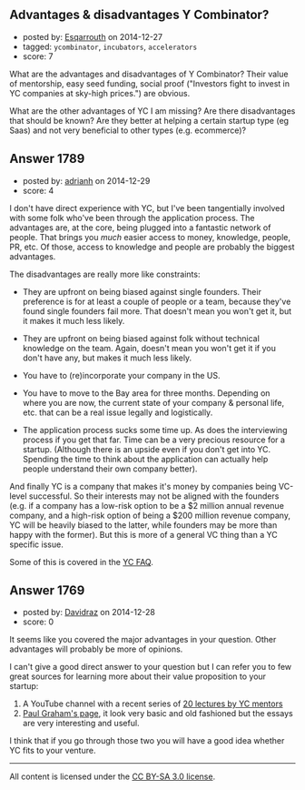 ## Advantages & disadvantages Y Combinator?

- posted by: [Esqarrouth](https://stackexchange.com/users/3055586/esqarrouth) on 2014-12-27
- tagged: `ycombinator`, `incubators`, `accelerators`
- score: 7

<p>What are the advantages and disadvantages of Y Combinator? Their value of mentorship, easy seed funding, social proof ("Investors fight to invest in YC companies at sky-high prices.") are obvious.</p>

<p>What are the other advantages of YC I am missing? Are there disadvantages that should be known? Are they better at helping a certain startup type (eg Saas) and not very beneficial to other types (e.g. ecommerce)?</p>



## Answer 1789

- posted by: [adrianh](https://stackexchange.com/users/7553/adrianh) on 2014-12-29
- score: 4

<p>I don't have direct experience with YC, but I've been tangentially involved with some folk who've been through the application process. The advantages are, at the core, being plugged into a fantastic network of people. That brings you <em>much</em> easier access to money, knowledge, people, PR, etc. Of those, access to knowledge and people are probably the biggest advantages.</p>

<p>The disadvantages are really more like constraints:</p>

<ul>
<li><p>They are upfront on being biased against single founders. Their preference is for at least a couple of people or a team, because they've found single founders fail more. That doesn't mean you won't get it, but it makes it much less likely.</p></li>
<li><p>They are upfront on being biased against folk without technical knowledge on the team. Again, doesn't mean you won't get it if you don't have any, but makes it much less likely.</p></li>
<li><p>You have to (re)incorporate your company in the US. </p></li>
<li><p>You have to move to the Bay area for three months. Depending on where you are now, the current state of your company &amp; personal life, etc. that can be a real issue legally and logistically.</p></li>
<li><p>The application process sucks some time up. As does the interviewing process if you get that far. Time can be a very precious resource for a startup. (Although there is an upside even if you don't get into YC. Spending the time to think about the application can actually help people understand their own company better).</p></li>
</ul>

<p>And finally YC is a company that makes it's money by companies being VC-level successful. So their interests may not be aligned with the founders (e.g. if a company has a low-risk option to be a $2 million annual revenue company, and a high-risk option of being a $200 million revenue company, YC will be heavily biased to the latter, while founders may be more than happy with the former). But this is more of a general VC thing than a YC specific issue.</p>

<p>Some of this is covered in the <a href="https://www.ycombinator.com/faq/" rel="nofollow">YC FAQ</a>.</p>



## Answer 1769

- posted by: [Davidraz](https://stackexchange.com/users/4447731/davidraz) on 2014-12-28
- score: 0

<p>It seems like you covered the major advantages in your question. Other advantages will probably be more of opinions.</p>

<p>I can't give a good direct answer to your question but I can refer you to few great sources for learning more about their value proposition to your startup:</p>

<ol>
<li>A YouTube channel with a recent series of <a href="https://www.youtube.com/channel/UCxIJaCMEptJjxmmQgGFsnCg" rel="nofollow">20 lectures by YC mentors</a></li>
<li><a href="http://paulgraham.com/index.html" rel="nofollow">Paul Graham's page</a>, it look very basic and old fashioned but the essays are very interesting and useful. </li>
</ol>

<p>I think that if you go through those two you will have a good idea whether YC fits to your venture. </p>




---

All content is licensed under the [CC BY-SA 3.0 license](https://creativecommons.org/licenses/by-sa/3.0/).
